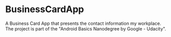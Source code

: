 # BusinessCardApp
A Business Card App that presents the contact information my workplace. The project is part of the "Android Basics Nanodegree by Google - Udacity".
